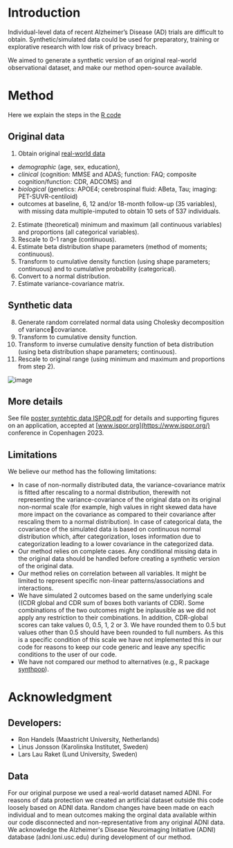 # Introduction

Individual-level data of recent Alzheimer’s Disease (AD) trials are difficult to obtain. Synthetic/simulated data could be used for preparatory, training or explorative research with low risk of privacy breach. 

We aimed to generate a synthetic version of an original real-world observational dataset, and make our method open-source available. 

# Method

Here we explain the steps in the [R code](generate%20correlated%20data.R)

## Original data

1. Obtain original [real-world data](original_data.csv)
-   _demographic_ (age, sex, education), 
-   _clinical_ (cognition: MMSE and ADAS; function: FAQ; composite cognition/function: CDR, 
ADCOMS) and 
-   _biological_ (genetics: APOE4; cerebrospinal fluid: ABeta, Tau; imaging: PET-SUVR-centiloid) 
-   outcomes at baseline, 6, 12 and/or 18-month follow-up (35 variables), with missing data multiple-imputed to obtain 10 sets of 537 individuals. 
2. Estimate (theoretical) minimum and maximum (all continuous variables) and proportions (all categorical variables). 
3. Rescale to 0-1 range (continuous). 
4. Estimate beta distribution shape parameters (method of moments; continuous). 
5. Transform to cumulative density function (using shape parameters; continuous) and to cumulative probability (categorical). 
6. Convert to a normal distribution. 
7. Estimate variance-covariance matrix. 

## Synthetic data
8. Generate random correlated normal data using Cholesky decomposition of variancecovariance. 
9. Transform to cumulative density function. 
10. Transform to inverse cumulative density function of beta distribution (using beta distribution shape parameters; continuous). 
11. Rescale to original range (using minimum and maximum and proportions from step 2).

![image](https://github.com/ronhandels/synthetic-correlated-data/assets/58787973/f86d9cdb-7bb0-4d26-b512-494ce84f5a92)

## More details
See file [poster syntehtic data ISPOR.pdf](poster%20synthetic%20data%20ISPOR%202023.pdf) for details and supporting figures on an application, accepted at [www.ispor.org](https://www.ispor.org/) conference in Copenhagen 2023. 

## Limitations

We believe our method has the following limitations: 
- In case of non-normally distributed data, the variance-covariance matrix is fitted after rescaling to a normal distribution, therewith not representing the variance-covariance of the original data on its original non-normal scale (for example, high values in right skewed data have more impact on the covariance as compared to their covariance after rescaling them to a normal distribution). In case of categorical data, the covariance of the simulated data is based on continuous normal distribution which, after categorization, loses information due to categorization leading to a lower covariance in the categorized data. 
- Our method relies on complete cases. Any conditional missing data in the original data should be handled before creating a synthetic version of the original data. 
- Our method relies on correlation between all variables. It might be limited to represent specific non-linear patterns/associations and interactions. 
- We have simulated 2 outcomes based on the same underlying scale ((CDR global and CDR sum of boxes both variants of CDR). Some combinations of the two outcomes might be inplausible as we did not apply any restriction to their combinations. In addition, CDR-global scores can take values 0, 0.5, 1, 2 or 3. We have rounded them to 0.5 but values other than 0.5 should have been rounded to full numbers. As this is a specific condition of this scale we have not implemented this in our code for reasons to keep our code generic and leave any specific conditions to the user of our code.
- We have not compared our method to alternatives (e.g., R package [synthpop](https://cran.r-project.org/web/packages/synthpop/)). 

# Acknowledgment

## Developers: 
- Ron Handels (Maastricht University, Netherlands)
- Linus Jonsson (Karolinska Institutet, Sweden)
- Lars Lau Raket (Lund University, Sweden)

## Data
For our original purpose we used a real-world dataset named ADNI. For reasons of data protection we created an artificial dataset outside this code loosely based on ADNI data. Random changes have been made on each individual and to mean outcomes making the orginal data available within our code disconnected and non-representative from any original ADNI data. We acknowledge the Alzheimer's Disease Neuroimaging Initiative (ADNI) database (adni.loni.usc.edu) during development of our method. 

